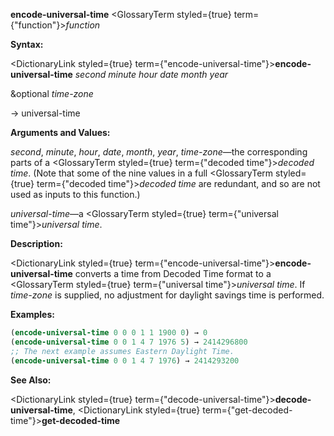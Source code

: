 **encode-universal-time** <GlossaryTerm styled={true} term={"function"}><i>function</i></GlossaryTerm> 



**Syntax:** 



<DictionaryLink styled={true} term={"encode-universal-time"}><b>encode-universal-time</b></DictionaryLink> *second minute hour date month year* 



&amp;optional *time-zone* 



→ universal-time 



**Arguments and Values:** 



*second*, *minute*, *hour*, *date*, *month*, *year*, *time-zone*—the corresponding parts of a <GlossaryTerm styled={true} term={"decoded time"}><i>decoded time</i></GlossaryTerm>. (Note that some of the nine values in a full <GlossaryTerm styled={true} term={"decoded time"}><i>decoded time</i></GlossaryTerm> are redundant, and so are not used as inputs to this function.) 



*universal-time*—a <GlossaryTerm styled={true} term={"universal time"}><i>universal time</i></GlossaryTerm>. 



**Description:** 



<DictionaryLink styled={true} term={"encode-universal-time"}><b>encode-universal-time</b></DictionaryLink> converts a time from Decoded Time format to a <GlossaryTerm styled={true} term={"universal time"}><i>universal time</i></GlossaryTerm>. If *time-zone* is supplied, no adjustment for daylight savings time is performed. 



**Examples:**
```lisp
(encode-universal-time 0 0 0 1 1 1900 0) → 0 
(encode-universal-time 0 0 1 4 7 1976 5) → 2414296800 
;; The next example assumes Eastern Daylight Time. 
(encode-universal-time 0 0 1 4 7 1976) → 2414293200 
```
**See Also:** 



<DictionaryLink styled={true} term={"decode-universal-time"}><b>decode-universal-time</b></DictionaryLink>, <DictionaryLink styled={true} term={"get-decoded-time"}><b>get-decoded-time</b></DictionaryLink> 



